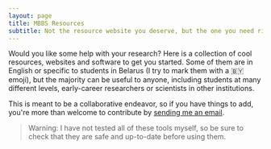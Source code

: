 ```yaml
---
layout: page
title: MBBS Resources
subtitle: Not the resource website you deserve, but the one you need right now
---
```


Would you like some help with your research? Here is a collection of cool resources, websites and software to get you started. Some of them are in English or specific to students in Belarus (I try to mark them with a 🇧🇾 emoji), but the majority can be useful to anyone, including students at many different levels, early-career researchers or scientists in other institutions.

This is meant to be a collaborative endeavor, so if you have things to add, you're more than welcome to contribute by <a href="mailto:arshilkhan38@gmail.com?subject=contributing to MBBS Resources">sending me an email</a>.

> Warning: I have not tested all of these tools myself, so be sure to check that they are safe and up-to-date before using them.